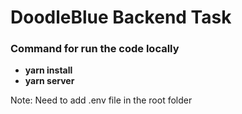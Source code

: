 # DoodleBlue Backend Task

### Command for run the code locally
-  **yarn install**
- **yarn server**

Note: Need to add .env file in the root folder

